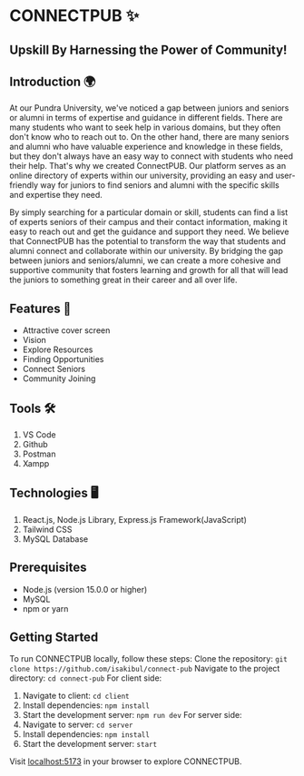 # CONNECTPUB ✨
## Upskill By Harnessing the Power of Community!

## Introduction 🌍
At our Pundra University, we've noticed a gap between juniors and seniors or alumni in terms of expertise and guidance in different fields. There are many students who want to seek help in various domains, but they often don't know who to reach out to. On the other hand, there are many seniors and alumni who have valuable experience and knowledge in these fields, but they don't always have an easy way to connect with students who need their help. That's why we created ConnectPUB. Our platform serves as an online directory of experts within our university, providing an easy and user-friendly way for juniors to find seniors and alumni with the specific skills and expertise they need.

By simply searching for a particular domain or skill, students can find a list of experts seniors of their campus and their contact information, making it easy to reach out and get the guidance and support they need. We believe that ConnectPUB has the potential to transform the way that students and alumni connect and collaborate within our university. By bridging the gap between juniors and seniors/alumni, we can create a more cohesive and supportive community that fosters learning and growth for all that will lead the juniors to something great in their career and all over life.

## Features 🧩
- Attractive cover screen
- Vision
- Explore Resources
- Finding Opportunities
- Connect Seniors
- Community Joining

## Tools 🛠️
1. VS Code
2. Github
3. Postman
4. Xampp

## Technologies 🖥️
1. React.js, Node.js Library, Express.js Framework(JavaScript)
2. Tailwind CSS
3. MySQL Database

## Prerequisites
- Node.js (version 15.0.0 or higher)
- MySQL
- npm or yarn

## Getting Started
To run CONNECTPUB locally, follow these steps:
Clone the repository: `git clone https://github.com/isakibul/connect-pub`
Navigate to the project directory: `cd connect-pub`
For client side:
1. Navigate to client: `cd client`
2. Install dependencies: `npm install`
3. Start the development server: `npm run dev`
For server side:
1. Navigate to server: `cd server`
2. Install dependencies: `npm install`
3. Start the development server: `start`

Visit [localhost:5173](http://localhost:5173) in your browser to explore CONNECTPUB.

